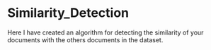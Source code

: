 # Similarity_Detection
Here I have created an algorithm for detecting the similarity of your documents with the others documents in the dataset.
